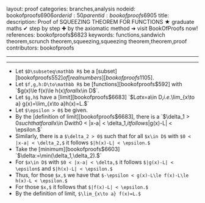 layout: proof
categories: branches,analysis
nodeid: bookofproofs$6906
orderid: 50
parentid: bookofproofs$6905
title: 
description: Proof of SQUEEZING THEOREM FOR FUNCTIONS ★ graduate maths ✔ step by step ✚ by the axiomatic method ➜ visit BookOfProofs now!
references: bookofproofs$6823
keywords: functions,sandwich theorem,scrunch theorem,squeezing,squeezing theorem,theorem,proof
contributors: bookofproofs

---


---

* Let `$D\subseteq\mathbb R$` be a [subset][bookofproofs$552] of [real numbers][bookofproofs$1105].
* Let `$f,g,h:D\to\mathbb R$` be  [functions][bookofproofs$592] with `$g(x)\le f(x)\le h(x)$` for all `$x\in D$`. 
* Let `$g,h$` have a [limit][bookofproofs$6683] `$L$` at `$x=a\in D,$` i.e. `$\lim_{x\to a} g(x)=\lim_{x\to a}h(x)=L.$` 
* Let `$\epsilon > 0$` be given.
* By the [definition of limit][bookofproofs$6683], there is a `$\delta_1 > 0$` such that for all `$x\in D$` with `$0 < |x-a| < \delta_1,$` it follows `$|g(x)-L| < \epsilon.$`
* Similarly, there is a `$\delta_2 > 0$` such that for all `$x\in D$` with `$0 < |x-a| < \delta_2,$` it follows `$|h(x)-L| < \epsilon.$`
* Take the [minimum][bookofproofs$6603] `$\delta:=\min(\delta_1,\delta_2).$`
* For `$x\in D$` with `$0 < |x-a| < \delta,$` it follows  `$|g(x)-L| < \epsilon$` and `$|h(x)-L| < \epsilon.$`
* Thus, for those `$x,$` we have that `$-\epsilon < g(x)-L\le f(x)-L\le h(x)-L < \epsilon.$`
* For those `$x,$` it follows that `$|f(x)-L| < \epsilon.$`
* By the definition of limit, `$\lim_{x\to a} f(x)=L.$`
